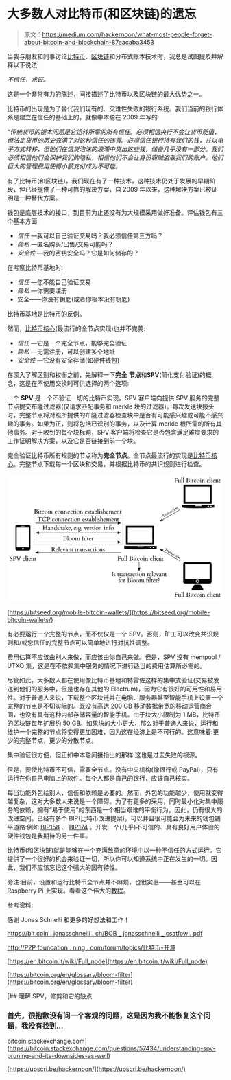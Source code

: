 # 大多数人对比特币(和区块链)的遗忘

> 原文：<https://medium.com/hackernoon/what-most-people-forget-about-bitcoin-and-blockchain-87eacaba3453>

当我与朋友和同事讨论[比特币](https://hackernoon.com/tagged/bitcoin)、[区块链](https://hackernoon.com/tagged/blockchain)和分布式账本技术时，我总是试图提及并解释以下说法:

*不信任，求证。*

这是一个非常有力的陈述，间接描述了比特币以及区块链的最大优势之一。

比特币的出现是为了替代我们现有的、灾难性失败的银行系统。我们当前的银行体系是建立在信任的基础上的，就像中本聪在 2009 年写的:

*“传统货币的根本问题是它运转所需的所有信任。必须相信央行不会让货币贬值，但法定货币的历史充满了对这种信任的违背。必须信任银行持有我们的钱，并以电子方式转移，但他们在信贷泡沫的浪潮中贷出这些钱，储备几乎没有一部分。我们必须相信他们会保护我们的隐私，相信他们不会让身份窃贼盗取我们的账户。他们巨大的管理费用使得小额支付成为不可能。*

有了比特币(和区块链)，我们现在有了一种技术，这种技术仍处于发展的早期阶段，但已经提供了一种可靠的解决方案，自 2009 年以来，这种解决方案已被证明是一种替代方案。

钱包是底层技术的接口，到目前为止还没有为大规模采用做好准备。评估钱包有三个基本方面:

*   *信任* —我可以自己验证交易吗？我必须信任第三方吗？
*   *隐私* —匿名购买/出售/交易可能吗？
*   *安全性* —我的密钥安全吗？它是如何储存的？

在考察比特币基地时:

*   *信任* —您不能自己验证交易
*   *隐私* —你需要注册
*   安全——你没有钥匙(或者你根本没有钥匙)

比特币基地是比特币的反例。

然而，[比特币核心](https://github.com/bitcoin/bitcoin)(最流行的全节点实现)也并不完美:

*   *信任* —它是一个完全节点，能够完全验证
*   *隐私* —无需注册，可以创建多个地址
*   *安全性* —它没有安全存储(如硬件钱包)

在深入了解区别和权衡之前，先解释一下**完全** **节点**和**SPV**(简化支付验证)的概念，这是在不使用交换时可供选择的两个选项:

一个 **SPV** 是一个不验证一切的比特币实现。SPV 客户端向提供 SPV 服务的完整节点提交布隆过滤器(仅请求匹配事务和 merkle 块的过滤器)。每次发送块报头时，完整节点将对照所提供的布隆过滤器检查块中是否有可能感兴趣或可能不感兴趣的事务。如果为正，则将包括已识别的事务，以及计算 merkle 根所需的所有其他事务。对于收到的每个块标题，SPV 客户端将检查它是否包含满足难度要求的工作证明解决方案，以及它是否链接到前一个块。

完全验证比特币所有规则的节点称为**完全节点**。全节点最流行的实现是[比特币核心](https://en.bitcoin.it/wiki/Bitcoin_Core)。完整节点下载每一个区块和交易，并根据比特币的共识规则进行检查。

![](img/00e3e11a43e9f47267f744071c36301c.png)

[https://bitseed.org/mobile-bitcoin-wallets/](https://bitseed.org/mobile-bitcoin-wallets/)

有必要运行一个完整的节点，而不仅仅是一个 SPV。否则，矿工可以改变共识规则和/或您信任的完整节点可以简单地进行对抗性调整。

费用估算不应该由别人来做，而应该由你自己来做。但是，SPV 没有 mempool / UTXO 集，这是在不依赖集中服务的情况下进行适当的费用估算所必需的。

尽管如此，大多数人都在使用像比特币基地和特雷佐这样的集中式验证(交易被发送到他们的服务中，但是也存在其他的 Electrum)，因为它有很好的可用性和易用性。对于普通人来说，下载整个区块链并在电脑、服务器甚至智能手机上设置一个完整的节点是不切实际的。既没有高达 200 GB 移动数据带宽的移动运营商合同，也没有具有这种内部存储容量的智能手机。由于块大小限制为 1 MB，比特币的区块链每年扩展约 50 GB。如果块的大小更大，那么对于普通人来说，运行和维护一个完整的节点将变得更加困难，因为这在经济上是不可行的。这意味着:更少的完整节点，更少的分散节点。

集中验证很方便，但正如中本聪间接指出的那样:这也是过去失败的根源。

但是，要使比特币不可信，需要全节点。没有中央机构(像银行或 PayPal)，只有运行在你自己电脑上的软件。每个人都是自己的银行，应该自己核实。

每当功能外包给别人，信任和依赖是必要的。然而，外包的功能越少，使用就变得越复杂，这对大多数人来说是一个障碍。为了有更多的采用，同时最小化对集中服务的依赖，拥有“易于使用”的东西是一个相当艰难的平衡行为。因此，仍有很大的改进空间。已经有多个 BIP(比特币改进提案)，可以并且很可能会为未来的钱包铺平道路:例如 [BIP158](https://github.com/bitcoin/bips/blob/master/bip-0158.mediawiki) 、 [BIP174](https://github.com/bitcoin/bips/blob/master/bip-0174.mediawiki) 。开发一个(几乎)不可信的、具有良好用户体验的硬件钱包是我期待的另一件事。

比特币(和区块链)就是能够在一个充满敌意的环境中以一种不信任的方式运行。它提供了一个很好的机会来验证一切，所以你可以知道系统中正在发生的一切。因此，我们不应该忘记这个强大的固有特性。

旁注:目前，设置和运行比特币全节点并不麻烦，也很实惠——甚至可以在 Raspberry Pi 上实现。看看这个伟大的[教程](https://github.com/Stadicus/guides/blob/master/raspibolt/README.md)。

参考资料:

感谢 Jonas Schnelli 和更多的好想法和工作！

[https://bit coin . jonasschnelli . ch/BOB _ jonasschnelli _ csatfow . pdf](https://bitcoin.jonasschnelli.ch/BOB_jonasschnelli_csatfow.pdf)

[http://P2P foundation . ning . com/forum/topics/比特币-开源](http://p2pfoundation.ning.com/forum/topics/bitcoin-open-source)

[https://en.bitcoin.it/wiki/Full_node](https://en.bitcoin.it/wiki/Full_node)

[https://bitcoin.org/en/glossary/bloom-filter](https://bitcoin.org/en/glossary/bloom-filter)

[](https://bitcoin.stackexchange.com/questions/57434/understanding-spv-pruning-and-its-downsides-as-well) [## 理解 SPV，修剪和它的缺点

### 首先，很抱歉没有问一个客观的问题，这是因为我不能恢复这个问题，我没有找到…

bitcoin.stackexchange.com](https://bitcoin.stackexchange.com/questions/57434/understanding-spv-pruning-and-its-downsides-as-well) 

[https://upscri.be/hackernoon/](https://upscri.be/hackernoon/)